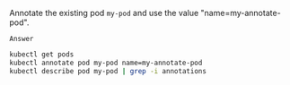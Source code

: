 Annotate the existing pod `my-pod` and use the value "name=my-annotate-pod".

`Answer`
```bash
kubectl get pods
kubectl annotate pod my-pod name=my-annotate-pod
kubectl describe pod my-pod | grep -i annotations
```

